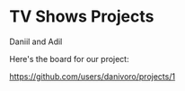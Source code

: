 # TV Shows Projects

Daniil and Adil


Here's the board for our project:

https://github.com/users/danivoro/projects/1
